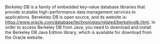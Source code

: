 Berkeley DB is a family of embedded key-value database libraries that provide scalable high-performance data management services to applications. Berekeley DB is open source, and its website is: https://www.oracle.com/database/technologies/related/berkeleydb.html. In order to access Berkeley DB from Java, you need to download and install the Berkeley DB Java Edition library, which is available for download from the Oracle website.
